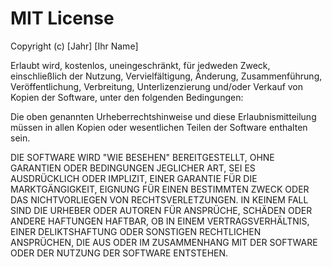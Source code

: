 # MIT License

Copyright (c) [Jahr] [Ihr Name]

Erlaubt wird, kostenlos, uneingeschränkt, für jedweden Zweck, einschließlich der Nutzung, Vervielfältigung, Änderung, Zusammenführung, Veröffentlichung, Verbreitung, Unterlizenzierung und/oder Verkauf von Kopien der Software, unter den folgenden Bedingungen:

Die oben genannten Urheberrechtshinweise und diese Erlaubnismitteilung müssen in allen Kopien oder wesentlichen Teilen der Software enthalten sein.

DIE SOFTWARE WIRD "WIE BESEHEN" BEREITGESTELLT, OHNE GARANTIEN ODER BEDINGUNGEN JEGLICHER ART, SEI ES AUSDRÜCKLICH ODER IMPLIZIT, EINER GARANTIE FÜR DIE MARKTGÄNGIGKEIT, EIGNUNG FÜR EINEN BESTIMMTEN ZWECK ODER DAS NICHTVORLIEGEN VON RECHTSVERLETZUNGEN. IN KEINEM FALL SIND DIE URHEBER ODER AUTOREN FÜR ANSPRÜCHE, SCHÄDEN ODER ANDERE HAFTUNGEN HAFTBAR, OB IN EINEM VERTRAGSVERHÄLTNIS, EINER DELIKTSHAFTUNG ODER SONSTIGEN RECHTLICHEN ANSPRÜCHEN, DIE AUS ODER IM ZUSAMMENHANG MIT DER SOFTWARE ODER DER NUTZUNG DER SOFTWARE ENTSTEHEN.
